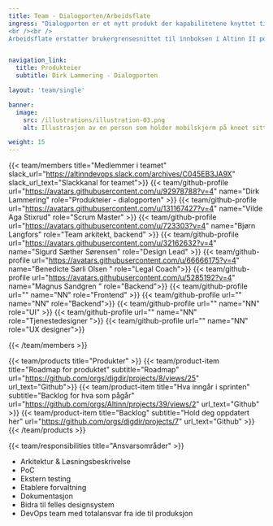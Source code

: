 ```yaml
---
title: Team - Dialogporten/Arbeidsflate
ingress: "Dialogporten er et nytt produkt der kapabilitetene knyttet til bruk av melding, dialoger, historisk arkiv, autorisasjon, varsling og hendelser kan benyttes som enkeltstående tjenester (per API-kall) uten at det fordrer bruk av Altinn Studio i tjenesteutviklingen. I Altinn 3 vil Dialogporten fungere som API mellom sluttbrukersystemer og tjenesteproduktene i Altinn 3.
<br /><br />
Arbeidsflate erstatter brukergrensesnittet til innboksen i Altinn II portalen. Dette produktet vil basere seg på et felles designsystem og bygges på en slik måte at det kan integreres direkte i andre portaler enn altinn.no, f.eks. i portal til tjenesteeier. Data hentes fra de tekniske grensesnittene (APIer) til Dialogporten."


navigation_link:
  title: Produkteier
  subtitle: Dirk Lammering - Dialogporten

layout: 'team/single'

banner:
  image:
    src: /illustrations/illustration-03.png
    alt: Illustrasjon av en person som holder mobilskjerm på kneet sitt

weight: 15
---
```


{{< team/members title="Medlemmer i teamet" slack_url="https://altinndevops.slack.com/archives/C045EB3JA9X" slack_url_text="Slackkanal for teamet">}}
{{< team/github-profile url="https://avatars.githubusercontent.com/u/92978788?v=4" name="Dirk Lammering" role="Produkteier - dialogporten" >}}
{{< team/github-profile url="https://avatars.githubusercontent.com/u/131167427?v=4" name="Vilde Aga Stixrud" role="Scrum Master" >}}
{{< team/github-profile url="https://avatars.githubusercontent.com/u/723303?v=4" name="Bjørn Langfors" role="Team arkitekt, backend" >}}
{{< team/github-profile url="https://avatars.githubusercontent.com/u/32162632?v=4" name="Sigurd Sæther Sørensen" role="Design Lead" >}}
{{< team/github-profile url="https://avatars.githubusercontent.com/u/66666175?v=4" name="Benedicte Sørli Olsen " role="Legal Coach">}}
{{< team/github-profile url="https://avatars.githubusercontent.com/u/5285192?v=4" name="Magnus Sandgren " role="Backend">}}
{{< team/github-profile url="" name="NN" role="Frontend" >}}
{{< team/github-profile url="" name="NN" role="Backend">}}
{{< team/github-profile url="" name="NN" role="UI" >}}
{{< team/github-profile url="" name="NN" role="Tjenestedesigner ">}}
{{< team/github-profile url="" name="NN" role="UX designer">}}

{{< /team/members >}}

{{< team/products title="Produkter" >}}
{{< team/product-item title="Roadmap for produktet" subtitle="Roadmap" url="https://github.com/orgs/digdir/projects/8/views/25" url_text="Github">}}
{{< team/product-item title="Hva inngår i sprinten" subtitle="Backlog for hva som pågår" url="https://github.com/orgs/Altinn/projects/39/views/2" url_text="Github" >}}
{{< team/product-item title="Backlog" subtitle="Hold deg oppdatert her" url="https://github.com/orgs/digdir/projects/7" url_text="Github" >}}
{{< /team/products >}}

{{< team/responsibilities title="Ansvarsområder" >}}

- Arkitektur & Løsningsbeskrivelse
- PoC
- Ekstern testing
- Etablere forvaltning
- Dokumentasjon
- Bidra til felles designsystem
- DevOps team med totalansvar fra ide til produksjon

